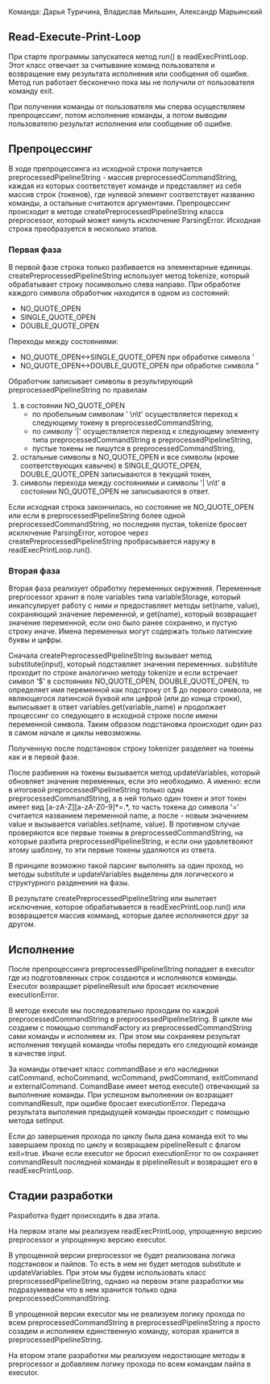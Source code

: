 Команда: Дарья Туричина, Владислав Мильшин, Александр Марьинский

## Read-Execute-Print-Loop
При старте программы запускатеся метод run() в readExecPrintLoop. Этот класс отвечает за считывание команд пользователя и возвращение ему результата исполнения или сообщения об ошибке. Метод run работает бесконечно пока мы не получили от пользователя команду exit. 

При получении команды от пользователя мы сперва осуществляем препроцессинг, потом исполнение команды, а потом выводим пользователю результат исполнения или сообщение об ошибке.

## Препроцессинг

В ходе препроцессинга из исходной строки получается preprocessedPipelineString - массив preprocessedCommandString, каждая из которых соответствует команде и представляет из себя массив строк (токенов), где нулевой элемент соответствует названию команды, а остальные считаются аргументами.
Препроцессинг происходит в методе createPreprocessedPipelineString класса preprocessor, который может кинуть исключение ParsingError. Исходная строка преобразуется в несколько этапов.

### Первая фаза

В первой фазе строка только разбивается на элементарные единицы. createPreprocessedPipelineString использует метод tokenize, который обрабатывает строку посимвольно слева направо. При обработке каждого символа обработчик находится в одном из состояний:
<ul>
<li>NO_QUOTE_OPEN</li>
<li>SINGLE_QUOTE_OPEN</li>
<li>DOUBLE_QUOTE_OPEN</li>
</ul>
Переходы между состояниями:
<ul>
<li>NO_QUOTE_OPEN<->SINGLE_QUOTE_OPEN при обработке символа '</li>
<li>NO_QUOTE_OPEN<->DOUBLE_QUOTE_OPEN при обработке символа "</li>
</ul>

Обработчик записывает символы в результирующий preprocessedPipelineString по правилам
<ol>
<li> в состоянии NO_QUOTE_OPEN
<ul>
<li>по пробельным символам ' \n\t' осуществляется переход к следующему токену в preprocessedCommandString, </li>
<li>по символу '|' осуществляется переход к следующему элементу типа preprocessedCommandString в preprocessedPipelineString, </li>
<li>пустые токены не пишутся в preprocessedCommandString, </li>
</ul>
</li>
<li> остальные символы в NO_QUOTE_OPEN и все символы (кроме соответствующих кавычек) в SINGLE_QUOTE_OPEN, DOUBLE_QUOTE_OPEN записываются в текущий токен, </li>
<li> символы перехода между состояниями и символы '| \n\t' в состоянии NO_QUOTE_OPEN не записываются в ответ. </li>
</ol>
Если исходная строка закончилась, но состояние не NO_QUOTE_OPEN или если в preprocessedPipelineString более одной preprocessedCommandString, но последняя пустая, tokenize бросает исключение ParsingError, которое через createPreprocessedPipelineString пробрасывается наружу в readExecPrintLoop.run().

### Вторая фаза

Вторая фаза реализует обработку переменных окружения. Переменные preprocessor хранит в поле variables типа variableStorage, который инкапсулирует работу с ними и предоставляет методы set(name, value), сохраняющий значение переменной, и get(name), который возвращает значение переменной, если оно было ранее сохранено, и пустую строку иначе. Имена переменных могут содержать только латинские буквы и цифры.

Сначала createPreprocessedPipelineString вызывает метод substitute(input), который подставляет значения переменных. substitute проходит по строке аналогично методу tokenize и если встречает символ '$' в состояниях NO_QUOTE_OPEN, DOUBLE_QUOTE_OPEN, то определяет имя переменной как подстроку от $ до первого символа, не являющегося латинской буквой или цифрой (или до конца строки), выписывает в ответ variables.get(variable_name) и продолжает процессинг со следующего в исходной строке после имени переменной символа. Таким образом подстановка происходит один раз в самом начале и циклы невозможны. 

Полученную после подстановок строку tokenizer разделяет на токены как и в первой фазе.

После разбиения на токены вызывается метод updateVariables, который обновляет значение переменных, если это необходимо. А именно: если в итоговой preprocessedPipelineString только одна preprocessedCommandString, а в ней только один токен и этот токен имеет вид [a-zA-Z][a-zA-Z0-9]\*=.\*, то часть токена до символа '=' считается названием переменной name, а после - новым значением value и вызывается variables.set(name, value). В противном случае проверяются все первые токены в preprocessedCommandString, на которые разбита preprocessedPipelineString, и если они удовлетвояют этому шаблону, то эти первые токены удаляются из ответа.

В принципе возможно такой парсинг выполнять за один проход, но методы substitute и updateVariables выделены для логического и структурного разденения на фазы.

В результате createPreprocessedPipelineString или вылетает исключение, которое обрабатывается в readExecPrintLoop.run() или возвращается массив комманд, которые далее исполняются друг за другом.

## Исполнение
После препроцессинга preprocessedPipelineString попадает в executor где из подготовленных строк создаются и исполняются команды. Executor возвращает pipelineResult или бросает исключение executionError. 

В методе execute мы последовательно проходим по каждой preprocessedCommandString в preprocessedPipelineString. В цикле мы создаем с помощью commandFactory из  preprocessedCommandString сами команды и исполняем их. При этом мы сохраняем результат исполнения текущей команды чтобы передать его следующей команде в качестве input. 

За команды отвечает класс commandBase и его наследники catCommand, echoCommand, wcCommand, pwdCommand, exitCommand и externalCommand. СomandBase имеет метод execute() отвечающий за выполнение команды. При успешном выполнении он возращает commandResult, при ошибке бросает executionError. Передача результата выполения предыдущей команды происходит с помощью метода setInput. 

Если до завершения прохода по циклу была дана команда exit то мы завершаем проход по циклу и возвращаем pipelineResult с флагом exit=true. Иначе если executor не бросил executionError то он сохраняет commandResult последней команды в pipelineResult и возвращает его в readExecPrintLoop.

## Стадии разработки
Разработка будет происходить в два этапа. 

На первом этапе мы реализуем readExecPrintLoop, упрощенную версию preprocessor и упрощенную версию executor. 

В упрощенной версии preprocessor не будет реализована логика подстановок и пайпов. То есть в нем не будет методов substitute и updateVariables. При этом мы будем использовать класс preprocessedPipelineString, однако на первом этапе разработки мы подразумеваем что в нем хранится только одна preprocessedCommandString. 

В упрощенной версии executor мы не реализуем логику прохода по всем preprocessedCommandString в preprocessedPipelineString а просто созадем и исполняем единственную команду, которая хранится в preprocessedPipelineString.

На втором этапе разработки мы реализуем недостающие методы в preprocessor и добавляем логику прохода по всем командам пайпа в executor. 

